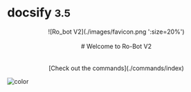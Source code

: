 <!-- _coverpage.md -->

# docsify <small>3.5</small>

<div style="text-align: center">
![Ro_bot V2](./images/favicon.png ':size=20%')<br><br>
# Welcome to Ro-Bot V2<br>
<br>
<br>
[Check out the commands](./commands/index)
</div>

<!-- background color -->

![color](#f0f0f0)